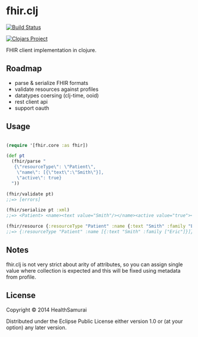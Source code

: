 # fhir.clj

[![Build Status](https://travis-ci.org/fhirbase/fhir.clj.svg)](https://travis-ci.org/fhirbase/fhir.clj)

[![Clojars Project](http://clojars.org/fhir/latest-version.svg)](http://clojars.org/fhir)

FHIR client implementation in clojure.

## Roadmap

* parse & serialize FHIR formats
* validate resources against profiles
* datatypes coersing (clj-time, ooid)
* rest client api
* support oauth

## Usage

```clj

(require '[fhir.core :as fhir])

(def pt
  (fhir/parse "
   {\"resourceType\": \"Patient\",
    \"name\": [{\"text\":\"Smith\"}],
    \"active\": true}
  "))

(fhir/validate pt)
;;=> [errors]

(fhir/serialize pt :xml)
;;=> <Patient> <name><text value="Smith"/></name><active value="true"></Patient>

(fhir/resource {:resourceType "Patient" :name {:text "Smith" :family "Eric"}})
;;=> {:resourceType "Patient" :name [{:text "Smith" :family ["Eric"]}]}

```

## Notes

fhir.clj is not very strict about arity of attributes,
so you can assign single value where collection is expected
and this will be fixed using metadata from profile.

## License

Copyright © 2014 HealthSamurai

Distributed under the Eclipse Public License either version 1.0 or (at
your option) any later version.
